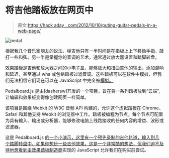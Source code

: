 # 将吉他踏板放在网页中

> 原文:[https://hack aday . com/2012/10/10/puting-guitar-pedals-in-a-web-page/](https://hackaday.com/2012/10/10/putting-guitar-pedals-in-a-web-page/)

![](../Images/067dc29fd1b4c48bb42214b11badf090.png "pedal")

根据我几个音乐家朋友的说法，弹吉他只有一半时间是在指板上上下移动手指，敲打一些和弦。另一半是掌握你的音调的艺术，通常通过放大器设置和踏脚转盘。

效果踏板是吉他和放大器之间的小电子盒，能够放大和扭曲吉他的输出，添加混响和延迟，甚至通过 wha 或包络踏板过滤音调。这些踏板可以在软件中模拟，但我们无法相信它们现在可以在 JavaScript 中完全被[模拟。](http://dashersw.github.com/pedalboard.js/)

Pedalboard.js 是由[dashersw]开发的一个项目，旨在将一系列踏板放到“云端”,让编辑和效果板变得像创建网页一样简单。

该项目是围绕 Webkit 的 W3C 音频 API 构建的，允许这个虚拟踏板在 Chrome、Safari 和其他支持 Webkit 的浏览器中工作。踏板被编程为节点，每个节点可配置为具有输入、输出或分析器，能够修改电脑上线路接收的任何内容的增益、波形或滤波器。

这是 Pedalboard.js [的一个小演示，这里有一个预先录制的吉他轨道，输入到几个踏脚转盘中。如果你想玩一些吉他效果，这是一个非常酷的想法，但我们迫不及待地想看到由](http://dashersw.github.com/pedalboard.js/demo/)[效果踏板制造商](http://ehx.com/)实现的 JavaScript 允许我们在购买前尝试。